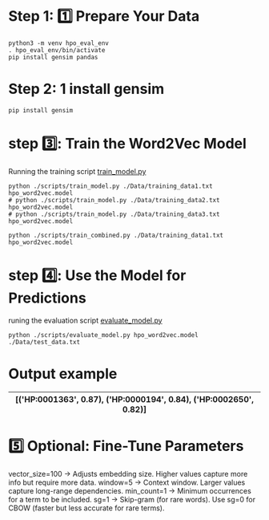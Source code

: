 # Step 1: 1️⃣ Prepare Your Data
```
python3 -m venv hpo_eval_env
. hpo_eval_env/bin/activate
pip install gensim pandas
```
# Step 2: 1 install gensim
```
pip install gensim
```
# step 3️⃣: Train the Word2Vec Model

Running the training script [train_model.py](https://github.com/aldairarchez/bh24-hpo-suggest/blob/main/models/word2vec/codes/train_model.py)
```
python ./scripts/train_model.py ./Data/training_data1.txt hpo_word2vec.model
# python ./scripts/train_model.py ./Data/training_data2.txt hpo_word2vec.model
# python ./scripts/train_model.py ./Data/training_data3.txt hpo_word2vec.model

python ./scripts/train_combined.py ./Data/training_data1.txt hpo_word2vec.model

```
# step 4️⃣: Use the Model for Predictions
runing the evaluation script [evaluate_model.py](https://github.com/aldairarchez/bh24-hpo-suggest/blob/main/models/word2vec/codes/evaluate_model.py)
```
python ./scripts/evaluate_model.py hpo_word2vec.model ./Data/test_data.txt
```
# Output example

|[('HP:0001363', 0.87), ('HP:0000194', 0.84), ('HP:0002650', 0.82)]|
|-|

# 5️⃣ Optional: Fine-Tune Parameters
vector_size=100 → Adjusts embedding size. Higher values capture more info but require more data.
window=5 → Context window. Larger values capture long-range dependencies.
min_count=1 → Minimum occurrences for a term to be included.
sg=1 → Skip-gram (for rare words). Use sg=0 for CBOW (faster but less accurate for rare terms).
